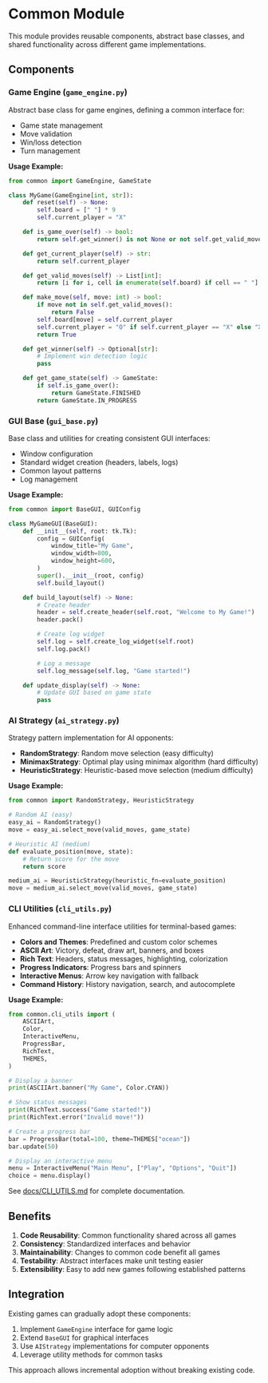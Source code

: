 # Common Module

This module provides reusable components, abstract base classes, and shared functionality across different game
implementations.

## Components

### Game Engine (`game_engine.py`)

Abstract base class for game engines, defining a common interface for:

- Game state management
- Move validation
- Win/loss detection
- Turn management

**Usage Example:**

```python
from common import GameEngine, GameState

class MyGame(GameEngine[int, str]):
    def reset(self) -> None:
        self.board = [" "] * 9
        self.current_player = "X"

    def is_game_over(self) -> bool:
        return self.get_winner() is not None or not self.get_valid_moves()

    def get_current_player(self) -> str:
        return self.current_player

    def get_valid_moves(self) -> List[int]:
        return [i for i, cell in enumerate(self.board) if cell == " "]

    def make_move(self, move: int) -> bool:
        if move not in self.get_valid_moves():
            return False
        self.board[move] = self.current_player
        self.current_player = "O" if self.current_player == "X" else "X"
        return True

    def get_winner(self) -> Optional[str]:
        # Implement win detection logic
        pass

    def get_game_state(self) -> GameState:
        if self.is_game_over():
            return GameState.FINISHED
        return GameState.IN_PROGRESS
```

### GUI Base (`gui_base.py`)

Base class and utilities for creating consistent GUI interfaces:

- Window configuration
- Standard widget creation (headers, labels, logs)
- Common layout patterns
- Log management

**Usage Example:**

```python
from common import BaseGUI, GUIConfig

class MyGameGUI(BaseGUI):
    def __init__(self, root: tk.Tk):
        config = GUIConfig(
            window_title="My Game",
            window_width=800,
            window_height=600,
        )
        super().__init__(root, config)
        self.build_layout()

    def build_layout(self) -> None:
        # Create header
        header = self.create_header(self.root, "Welcome to My Game!")
        header.pack()

        # Create log widget
        self.log = self.create_log_widget(self.root)
        self.log.pack()

        # Log a message
        self.log_message(self.log, "Game started!")

    def update_display(self) -> None:
        # Update GUI based on game state
        pass
```

### AI Strategy (`ai_strategy.py`)

Strategy pattern implementation for AI opponents:

- **RandomStrategy**: Random move selection (easy difficulty)
- **MinimaxStrategy**: Optimal play using minimax algorithm (hard difficulty)
- **HeuristicStrategy**: Heuristic-based move selection (medium difficulty)

**Usage Example:**

```python
from common import RandomStrategy, HeuristicStrategy

# Random AI (easy)
easy_ai = RandomStrategy()
move = easy_ai.select_move(valid_moves, game_state)

# Heuristic AI (medium)
def evaluate_position(move, state):
    # Return score for the move
    return score

medium_ai = HeuristicStrategy(heuristic_fn=evaluate_position)
move = medium_ai.select_move(valid_moves, game_state)
```

### CLI Utilities (`cli_utils.py`)

Enhanced command-line interface utilities for terminal-based games:

- **Colors and Themes**: Predefined and custom color schemes
- **ASCII Art**: Victory, defeat, draw art, banners, and boxes
- **Rich Text**: Headers, status messages, highlighting, colorization
- **Progress Indicators**: Progress bars and spinners
- **Interactive Menus**: Arrow key navigation with fallback
- **Command History**: History navigation, search, and autocomplete

**Usage Example:**

```python
from common.cli_utils import (
    ASCIIArt,
    Color,
    InteractiveMenu,
    ProgressBar,
    RichText,
    THEMES,
)

# Display a banner
print(ASCIIArt.banner("My Game", Color.CYAN))

# Show status messages
print(RichText.success("Game started!"))
print(RichText.error("Invalid move!"))

# Create a progress bar
bar = ProgressBar(total=100, theme=THEMES["ocean"])
bar.update(50)

# Display an interactive menu
menu = InteractiveMenu("Main Menu", ["Play", "Options", "Quit"])
choice = menu.display()
```

See [docs/CLI_UTILS.md](../docs/CLI_UTILS.md) for complete documentation.

## Benefits

1. **Code Reusability**: Common functionality shared across all games
1. **Consistency**: Standardized interfaces and behavior
1. **Maintainability**: Changes to common code benefit all games
1. **Testability**: Abstract interfaces make unit testing easier
1. **Extensibility**: Easy to add new games following established patterns

## Integration

Existing games can gradually adopt these components:

1. Implement `GameEngine` interface for game logic
1. Extend `BaseGUI` for graphical interfaces
1. Use `AIStrategy` implementations for computer opponents
1. Leverage utility methods for common tasks

This approach allows incremental adoption without breaking existing code.
